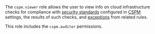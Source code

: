 The `cspm.viewer` role allows the user to view info on cloud infrastructure checks for compliance with [security standards](../../security-deck/concepts/cspm.md#standards) configured in [CSPM](../../security-deck/concepts/cspm.md) settings, the results of such checks, and [exceptions](../../security-deck/concepts/cspm.md#exceptions) from related rules.

This role includes the `cspm.auditor` permissions.